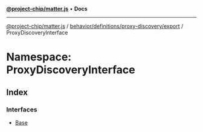 [**@project-chip/matter.js**](../../../../../../README.md) • **Docs**

***

[@project-chip/matter.js](../../../../../../modules.md) / [behavior/definitions/proxy-discovery/export](../../README.md) / ProxyDiscoveryInterface

# Namespace: ProxyDiscoveryInterface

## Index

### Interfaces

- [Base](interfaces/Base.md)
